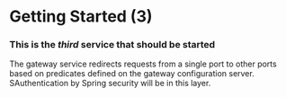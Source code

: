 # Getting Started (3)

### This is the *third* service that should be started

The gateway service redirects requests from a single port to other ports based on predicates defined on the gateway configuration server.
SAuthentication by Spring security will be in this layer.